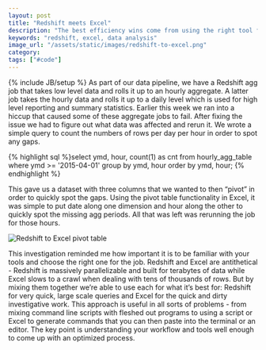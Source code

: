 ```yaml
---
layout: post
title: "Redshift meets Excel"
description: "The best efficiency wins come from using the right tool for the job. This is a quick example of combining Redshift and Excel to identify a missing data issue."
keywords: "redshift, excel, data analysis"
image_url: "/assets/static/images/redshift-to-excel.png"
category:
tags: ["#code"]
---
```

{% include JB/setup %}
As part of our data pipeline, we have a Redshift agg job that takes low level data and rolls it up to an hourly aggregate. A latter job takes the hourly data and rolls it up to a daily level which is used for high level reporting and summary statistics. Earlier this week we ran into a hiccup that caused some of these aggregate jobs to fail. After fixing the issue we had to figure out what data was affected and rerun it. We wrote a simple query to count the numbers of rows per day per hour in order to spot any gaps.

{% highlight sql %}select ymd, hour, count(1) as cnt
from hourly_agg_table
where ymd >= '2015-04-01'
group by ymd, hour
order by ymd, hour;
{% endhighlight %}

This gave us a dataset with three columns that we wanted to then “pivot” in order to quickly spot the gaps. Using the pivot table functionality in Excel, it was simple to put date along one dimension and hour along the other to quickly spot the missing agg periods. All that was left was rerunning the job for those hours.

<div class="thumbnail">
  <img src="{{ IMG_PATH }}redshift-to-excel.png" alt="Redshift to Excel pivot table" />
</div>

This investigation reminded me how important it is to be familiar with your tools and choose the right one for the job. Redshift and Excel are antithetical - Redshift is massively parallelizable and built for terabytes of data while Excel slows to a crawl when dealing with tens of thousands of rows. But by mixing them together we’re able to use each for what it’s best for: Redshift for very quick, large scale queries and Excel for the quick and dirty investigative work. This approach is useful in all sorts of problems - from mixing command line scripts with fleshed out programs to using a script or Excel to generate commands that you can then paste into the terminal or an editor. The key point is understanding your workflow and tools well enough to come up with an optimized process.